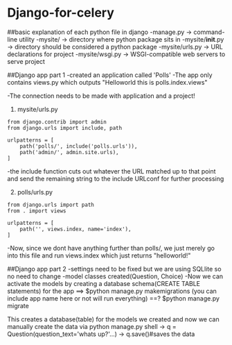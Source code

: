 # Django-for-celery

##basic explanation of each python file in django
-manage.py -> command-line utility
-mysite/ -> directory where python package sits in
-mysite/__init__.py -> directory should be considered a python package
-mysite/urls.py -> URL declarations for project
-mysite/wsgi.py -> WSGI-compatible web servers to serve project

##Django app part 1
-created an application called 'Polls'
-The app only contains views.py which outputs "Helloworld this is polls.index.views"

-The connection needs to be made with application and a project!
1. mysite/urls.py
```
from django.contrib import admin
from django.urls import include, path

urlpatterns = [
	path('polls/', include('polls.urls')),
	path('admin/', admin.site.urls),
]
```
-the include function cuts out whatever the URL matched up to that point and send the remaining string to the include URLconf for further processing

2. polls/urls.py
```
from django.urls import path
from . import views

urlpatterns = [
	path('', views.index, name='index'),
]
```
-Now, since we dont have anything further than polls/, we just merely go into this file and run views.index which just returns "helloworld!"

##Django app part 2
-settings need to be fixed but we are using SQLlite so no need to change
-model classes created(Question, Choice)
-Now we can activate the models by creating a database schema(CREATE TABLE statements) for the app
==> $python manage.py makemigrations (you can include app name here or not will run everything)
==? $python manage.py migrate

This creates a database(table) for the models we created and now we can manually create the data via python manage.py shell
-> q = Question(question_text='whats up?'...)
-> q.save()#saves the data
